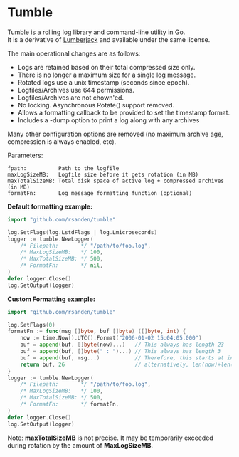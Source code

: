 # Tumble #

Tumble is a rolling log library and command-line utility in Go. \
It is a derivative of [Lumberjack](https://github.com/natefinch/lumberjack) and available under the same license.

The main operational changes are as follows:

 - Logs are retained based on their total compressed size only.
 - There is no longer a maximum size for a single log message.
 - Rotated logs use a unix timestamp (seconds since epoch).
 - Logfiles/Archives use 644 permissions.
 - Logfiles/Archives are not chown'ed.
 - No locking. Asynchronous Rotate() support removed.
 - Allows a formatting callback to be provided to set the timestamp format.
 - Includes a -dump option to print a log along with any archives

Many other configuration options are removed (no maximum archive age, compression is always enabled, etc).

Parameters:

    fpath:          Path to the logfile
    maxLogSizeMB:   Logfile size before it gets rotation (in MB)
    maxTotalSizeMB: Total disk space of active log + compressed archives (in MB)
    formatFn:       Log message formatting function (optional)

**Default formatting example:**

```go
import "github.com/rsanden/tumble"

log.SetFlags(log.LstdFlags | log.Lmicroseconds)
logger := tumble.NewLogger(
    /* Filepath:       */ "/path/to/foo.log",
    /* MaxLogSizeMB:   */ 100,
    /* MaxTotalSizeMB: */ 500,
    /* FormatFn:       */ nil,
)
defer logger.Close()
log.SetOutput(logger)
```

**Custom Formatting example:**

```go
import "github.com/rsanden/tumble"

log.SetFlags(0)
formatFn := func(msg []byte, buf []byte) ([]byte, int) {
    now := time.Now().UTC().Format("2006-01-02 15:04:05.000")
    buf = append(buf, []byte(now)...)   // This always has length 23
    buf = append(buf, []byte(" : ")...) // This always has length 3
    buf = append(buf, msg...)           // Therefore, this starts at index 26
    return buf, 26                      // alternatively, len(now)+len(" : ")
}
logger := tumble.NewLogger(
    /* Filepath:       */ "/path/to/foo.log",
    /* MaxLogSizeMB:   */ 100,
    /* MaxTotalSizeMB: */ 500,
    /* FormatFn:       */ formatFn,
)
defer logger.Close()
log.SetOutput(logger)
```

Note: **maxTotalSizeMB** is not precise. It may be temporarily exceeded during rotation by the amount of **MaxLogSizeMB**.
